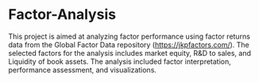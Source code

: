 # Factor-Analysis
This project is aimed at analyzing factor performance using factor returns data from the Global Factor Data repository (https://jkpfactors.com/).  The selected factors for the analysis includes market equity, R&amp;D to sales, and Liquidity of book assets. The analysis included factor interpretation, performance assessment, and visualizations.
